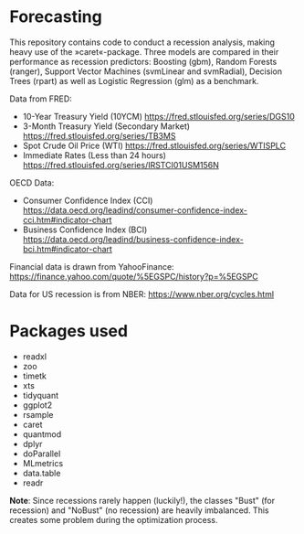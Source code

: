 # Forecasting

This repository contains code to conduct a recession analysis, making heavy use of the »caret«-package. Three models are compared in their performance as recession predictors: Boosting (gbm), Random Forests (ranger), Support Vector Machines (svmLinear and svmRadial), Decision Trees (rpart) as well as Logistic Regression (glm) as a benchmark.

Data from FRED:
* 10-Year Treasury Yield (10YCM) https://fred.stlouisfed.org/series/DGS10
* 3-Month Treasury Yield (Secondary Market) https://fred.stlouisfed.org/series/TB3MS
* Spot Crude Oil Price (WTI) https://fred.stlouisfed.org/series/WTISPLC
* Immediate Rates (Less than 24 hours) https://fred.stlouisfed.org/series/IRSTCI01USM156N

OECD Data:
* Consumer Confidence Index (CCI) https://data.oecd.org/leadind/consumer-confidence-index-cci.htm#indicator-chart
* Business Confidence Index (BCI) https://data.oecd.org/leadind/business-confidence-index-bci.htm#indicator-chart

Financial data is drawn from YahooFinance:
https://finance.yahoo.com/quote/%5EGSPC/history?p=%5EGSPC

Data for US recession is from NBER:
https://www.nber.org/cycles.html

# Packages used 
* readxl
* zoo
* timetk
* xts
* tidyquant
* ggplot2
* rsample
* caret
* quantmod
* dplyr
* doParallel
* MLmetrics
* data.table
* readr

**Note**: Since recessions rarely happen (luckily!), the classes "Bust" (for recession) and "NoBust" (no recession) are heavily imbalanced. This creates some problem during the optimization process. 
